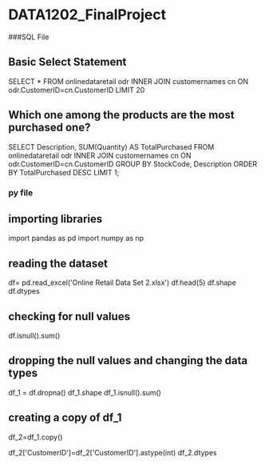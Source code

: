 # DATA1202_FinalProject

###SQL File

## Basic Select Statement

SELECT * 
FROM onlinedataretail odr
INNER JOIN customernames cn
ON odr.CustomerID=cn.CustomerID
LIMIT 20

## Which one among the products are the most purchased one?

SELECT Description, SUM(Quantity) AS TotalPurchased
FROM onlinedataretail odr
INNER JOIN customernames cn
ON odr.CustomerID=cn.CustomerID
GROUP BY StockCode, Description
ORDER BY TotalPurchased DESC
LIMIT 1;




### py file

## importing libraries

import pandas as pd 
import numpy as np 


## reading the dataset

df= pd.read_excel('Online Retail Data Set 2.xlsx')
df.head(5)
df.shape
df.dtypes

## checking for null values

df.isnull().sum()

## dropping the null values and changing the data types

df_1 = df.dropna()
df_1.shape
df_1.isnull().sum()

## creating a copy of df_1

df_2=df_1.copy()

df_2['CustomerID']=df_2['CustomerID'].astype(int)
df_2.dtypes

